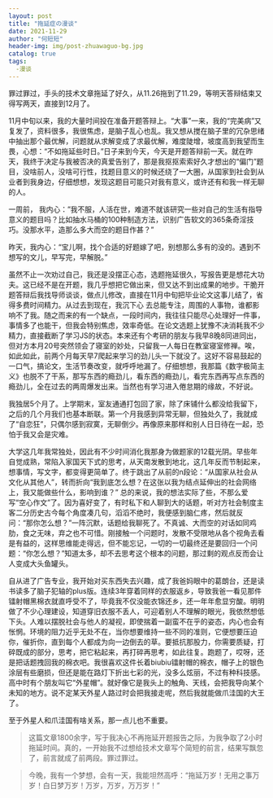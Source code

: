 ```yaml
---
layout: post
title: "拖延症の漫谈"
date: 2021-11-29
author: "何短短"
header-img: img/post-zhuawaguo-bg.jpg
catalog: true
tags: 
  -漫谈
---
```


罪过罪过，手头的技术文章拖延了好久，从11.26拖到了11.29，等明天答辩结束又得写两天，直接到12月了。

11月中旬以来，我的大量时间投在准备开题答辩上。“大事”一来，我的“完美病”又复发了，资料很多，我很焦虑，是脑子乱心也乱。我又想从搅在脑子里的冗杂思绪中抽出那个最优解，问题就从求解变成了求最优解，难度陡增，坡度高到我望而生畏，心想：“不如拖延些时日。”日子来到今天，今天是开题答辩前一天。就在昨天，我终于决定与我被否决的真爱告别了，那是我抠抠索索好久才想出的“偏门”题目，没啥前人，没啥可行性，找题目意义的时候还绕了一大圈，从国家到社会到从业者到我身边，仔细想想，发现这题目可能只对我有意义，或许还有和我一样无聊的人。

一周前， 我内心：”我不服，人活在世，难道不就该研究一些对自己的生活有指导意义的题目吗？比如抽水马桶的100种制造方法，识别广告软文的365条奇淫技巧。没那水平，造那么多大而空的题目作甚？”

昨天，我内心：“宝儿啊，找个合适的好题嫁了吧，别想那么多有的没的。遇到不想写的文儿，早写完，早解脱。”

虽然不止一次劝过自己，我还是没摆正心态，选题拖延很久，写报告更是想花大功夫。这已经不是在开题，我几乎想把它做出来，但又达不到出成果的地步。干脆开题答辩后我找导师谈谈，做点儿修改，直接在11月中旬把毕业论文这事儿结了，省得多费时间精力。从过去到现在，我沉下心  去总能专注，周围的人事物，谁都影响不了我。随之而来的有一个缺点，一段时间内，我往往只能尽心处理好一件事，事情多了也能干，但我会特别焦虑，效率奇低。在论文选题上犹豫不决消耗我不少精力，直接截断了学习JS的状态。本来还有个考研的朋友与我早8晚8同进同出，但对方本月20号突然领会了寝室的妙处，只留我一人每日在教室寝室修禅。唉，如此如此，前两个月每天早7爬起来学习的劲儿头一下就没了。这好不容易鼓起的一口气，搞论文，生活节奏改变，就呼呼地漏了。仔细想想，我那篇《数字极简主义》也脱不了干系，那写东西的瘾劲儿，看东西的瘾劲儿，看完东西再写点东西的瘾劲儿，全在过去的两周爆发出来。当然也有学习进入倦怠期的缘故，不好说。

我独居5个月了。上学期末，室友通通打包回了家，除了床铺什么都没给我留下，之后的几个月我们也基本断联。第一个月我感到异常无聊，但独处久了，我就成了“自恋狂”，只偶尔感到寂寞，无聊倒少。再像原来那样和别人日日待在一起，恐怕于我又会是灾难。

大学这几年我常独处，因此有不少时间消化我那身为做题家的12载光阴。早些年自觉成熟，常陷入家国天下式的思考，从天南发散到地北，这几年反而节制起来，想事情，写文字，都变得更简单了。终于跳出了从前的n段论：“从国家从社会从文化从其他人”，转而折向“我到底怎么想？在这张以我为结点延伸出的社会网络上，我又能做些什么，影响到谁？” 总的来说，我的想法实际了些，不那么爱写“空心作文”了。因为喜好变了，有时私下和人聊到大的话题，听对方社会制度主客二分历史古今每个角度凑几句，滔滔不绝时，我便感到脑仁疼，然后就反问：“那你怎么想？”一阵沉默，话题给我聊死了。不真诚、大而空的对话如同鸡肋，食之无味，弃之也不可惜。刚接触一个问题时，发散不受限地从各个视角去看是有益的，这样思维能走得远，但不能忘记，一切的一切最终还是要回归一个问题：“你怎么想？”知道太多，却不去思考这个根本的问题，那过剩的观点反而会让人变成大头鱼罐头。

自从进了广告专业，我开始对买东西失去兴趣，成了我爸妈眼中的葛朗台，还是读书读多了脑子犯轴的plus版。连续3年穿着同样的衣服返乡，导致我爸一看见那件镭射帽黑棉衣就直呼受不了，毕竟我不仅没能衣锦还乡，还一年年愈显穷酸。明明做了不少心理建设，知道穿旧衣服不丢人，可迎着别人不理解的眼光，我依然想低下头。人难以摆脱社会与他人的凝视，即使揣着一副蛮不在乎的姿态，内心也会有怅惘。环境的阻力近乎无处不在，当你想要维持一些不同的准则，它便想要压迫你，催折你，直到每个人都成为向一边倒去的草。要抵抗那股力，你需要质疑，打碎既成的部分，思考，把它粘起来，再打碎再思考，如此往复。跑题了，哎呀，还是把话题拽回我的棉衣吧。我很喜欢这件长着biubiu镭射帽的棉衣，帽子上的银色涂层有些磨损，但还是能在路灯下折出七彩的光，没多么炫丽，不过有种科技感。高中时有个朋友叫它“外星帽”。就好像它是我头上的触角、天线，会把我导向某个未知的地方。说不定某天外星人路过时会把我接走呢，然后我就能做爪洼国的大王了。

至于外星人和爪洼国有啥关系，那一点儿也不重要。

> 这篇文章1800余字，写于我决心不再拖延开题报告之际，为我争取了2小时拖延时间。真的，一开始我不过想给技术文章写个简短的前言，结果写飘忽了，前言就成了前两段。罪过罪过。

> 今晚，我有一个梦想，会有一天，我能坦然高呼：“拖延万岁！无用之事万岁！白日梦万岁！万岁，万岁，万万岁！”

